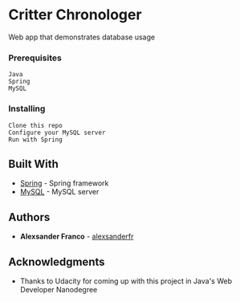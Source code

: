 # Critter Chronologer

Web app that demonstrates database usage

### Prerequisites

```
Java
Spring
MySQL
```

### Installing

```
Clone this repo
Configure your MySQL server
Run with Spring
```

## Built With

* [Spring](https://spring.io/) - Spring framework
* [MySQL](https://dev.mysql.com/) - MySQL server

## Authors

* **Alexsander Franco** -  [alexsanderfr](https://github.com/alexsanderfr)

## Acknowledgments

* Thanks to Udacity for coming up with this project in Java's Web Developer Nanodegree
